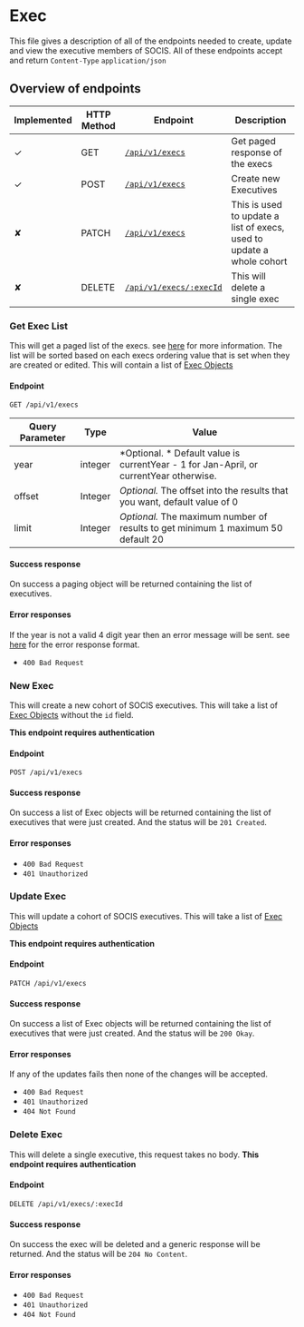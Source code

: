# Exec

This file gives a description of all of the endpoints needed to create, update and view 
the executive members of SOCIS. All of these endpoints accept and return `Content-Type` 
`application/json`

## Overview of endpoints

<!-- ✘ | ✓ -->

| Implemented | HTTP Method | Endpoint | Description |
| ----- | ----- | ---- | ---- |
| ✓ | GET | [`/api/v1/execs`](#get-exec-list) | Get paged response of the execs |
| ✓ | POST | [`/api/v1/execs`](#new-exec) | Create new Executives |
| ✘ | PATCH | [`/api/v1/execs`](#update-exec) | This is used to update a list of execs, used to update a whole cohort|
| ✘ | DELETE | [`/api/v1/execs/:execId`](#delete-exec) | This will delete a single exec |


### Get Exec List

This will get a paged list of the execs. see [here](../response_objects.md#paging-object)
for more information. The list will be sorted based on each execs ordering value that is
set when they are created or edited. This will contain a list of [Exec Objects](../response_objects.md#exec-object)

#### Endpoint

`GET /api/v1/execs`


| Query Parameter | Type | Value |
| --------------- | ---- | ----- |
| year | integer | *Optional. * Default value is currentYear - 1 for Jan-April, or currentYear otherwise. |
| offset          | Integer | *Optional.* The offset into the results that you want, default value of 0
| limit           | Integer | *Optional.* The maximum number of results to get minimum 1 maximum 50 default 20 |


#### Success response

On success a paging object will be returned containing the list of executives.

#### Error responses

If the year is not a valid 4 digit year then an error message will be sent. see [here](../response_objects.md#generic-response-object)
for the error response format. 
 - `400 Bad Request`


### New Exec

This will create a new cohort of SOCIS executives. This will take a list of [Exec Objects](../response_objects.md#exec-object)
without the `id` field.
 
**This endpoint requires authentication**

#### Endpoint

`POST /api/v1/execs`


#### Success response

On success a list of Exec objects will be returned containing the list of executives that were just 
created. And the status will be `201 Created`.

#### Error responses

 - `400 Bad Request`
 - `401 Unauthorized`
 

### Update Exec

This will update a cohort of SOCIS executives. This will take a list of [Exec Objects](../response_objects.md#exec-object)

**This endpoint requires authentication**

#### Endpoint

`PATCH /api/v1/execs`

#### Success response

On success a list of Exec objects will be returned containing the list of executives that were just 
created. And the status will be `200 Okay`.

#### Error responses
If any of the updates fails then none of the changes will be accepted.

- `400 Bad Request`
- `401 Unauthorized`
- `404 Not Found`

### Delete Exec

This will delete a single executive, this request takes no body.
**This endpoint requires authentication**

#### Endpoint

`DELETE /api/v1/execs/:execId`

#### Success response

On success the exec will be deleted and a generic response will be returned.
And the status will be `204 No Content`.

#### Error responses

- `400 Bad Request`
- `401 Unauthorized`
- `404 Not Found`